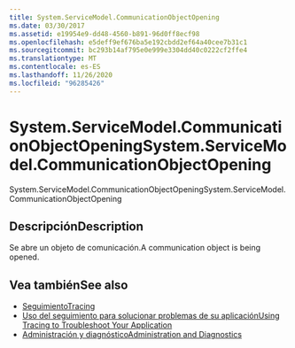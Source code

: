 ```yaml
---
title: System.ServiceModel.CommunicationObjectOpening
ms.date: 03/30/2017
ms.assetid: e19954e9-dd48-4560-b891-96d0ff8ecf98
ms.openlocfilehash: e5deff9ef676ba5e192cbdd2ef64a40cee7b31c1
ms.sourcegitcommit: bc293b14af795e0e999e3304dd40c0222cf2ffe4
ms.translationtype: MT
ms.contentlocale: es-ES
ms.lasthandoff: 11/26/2020
ms.locfileid: "96285426"
---
```

# <a name="systemservicemodelcommunicationobjectopening"></a><span data-ttu-id="ff3c5-102">System.ServiceModel.CommunicationObjectOpening</span><span class="sxs-lookup"><span data-stu-id="ff3c5-102">System.ServiceModel.CommunicationObjectOpening</span></span>

<span data-ttu-id="ff3c5-103">System.ServiceModel.CommunicationObjectOpening</span><span class="sxs-lookup"><span data-stu-id="ff3c5-103">System.ServiceModel.CommunicationObjectOpening</span></span>  
  
## <a name="description"></a><span data-ttu-id="ff3c5-104">Descripción</span><span class="sxs-lookup"><span data-stu-id="ff3c5-104">Description</span></span>  

 <span data-ttu-id="ff3c5-105">Se abre un objeto de comunicación.</span><span class="sxs-lookup"><span data-stu-id="ff3c5-105">A communication object is being opened.</span></span>  
  
## <a name="see-also"></a><span data-ttu-id="ff3c5-106">Vea también</span><span class="sxs-lookup"><span data-stu-id="ff3c5-106">See also</span></span>

- [<span data-ttu-id="ff3c5-107">Seguimiento</span><span class="sxs-lookup"><span data-stu-id="ff3c5-107">Tracing</span></span>](index.md)
- [<span data-ttu-id="ff3c5-108">Uso del seguimiento para solucionar problemas de su aplicación</span><span class="sxs-lookup"><span data-stu-id="ff3c5-108">Using Tracing to Troubleshoot Your Application</span></span>](using-tracing-to-troubleshoot-your-application.md)
- [<span data-ttu-id="ff3c5-109">Administración y diagnóstico</span><span class="sxs-lookup"><span data-stu-id="ff3c5-109">Administration and Diagnostics</span></span>](../index.md)
